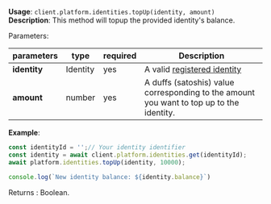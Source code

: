**Usage**: `client.platform.identities.topUp(identity, amount)`    
**Description**: This method will topup the provided identity's balance. 

Parameters: 

| parameters        | type    | required         | Description                                                                             |  
|-------------------|---------|------------------| ----------------------------------------------------------------------------------------|
| **identity**      | Identity| yes              | A valid [registered identity](../identities/register.md)                         |
| **amount**        | number  | yes              | A duffs (satoshis) value corresponding to the amount you want to top up to the identity.|

**Example**: 
```js 
const identityId = '';// Your identity identifier
const identity = await client.platform.identities.get(identityId);
await platform.identities.topUp(identity, 10000);

console.log(`New identity balance: ${identity.balance}`)
```

Returns : Boolean.
